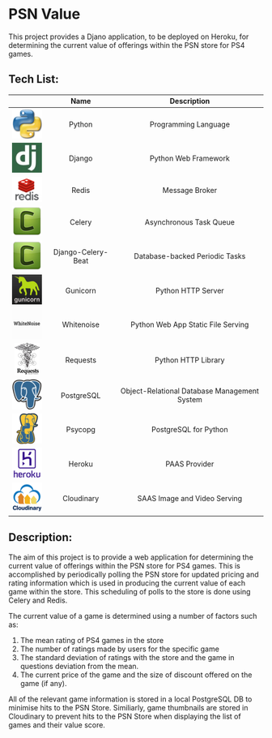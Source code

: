 # PSN Value
This project provides a Djano application, to be deployed on Heroku, for determining the current value of offerings within the PSN store for PS4 games.

## Tech List:

|   | Name   | Description |
| :------: | :------: | :------: |
| ![Python](readme/python.png "Python") | Python | Programming Language |
| ![Django](readme/django.png "Django") | Django | Python Web Framework |
| ![Redis](readme/redis.png "Redis") | Redis | Message Broker |
| ![Celery](readme/celery.png "Celery") | Celery | Asynchronous Task Queue |
| ![Django-Celery-Beat](readme/celery.png "Django-Celery-Beat") | Django-Celery-Beat | Database-backed Periodic Tasks |
| ![Gunicorn](readme/gunicorn.png "Gunicorn") | Gunicorn | Python HTTP Server |
| ![Whitenoise](readme/whitenoise.png "Whitenoise") | Whitenoise | Python Web App Static File Serving |
| ![Requests](readme/requests.png "Requests") | Requests | Python HTTP Library |
| ![PostgreSQL](readme/postgresql.png "PostgreSQL") | PostgreSQL | Object-Relational Database Management System |
| ![Psycopg](readme/psycopg.png "Psycopg") | Psycopg | PostgreSQL for Python |
| ![Heroku](readme/heroku.png "Heroku") | Heroku | PAAS Provider |
| ![Cloudinary](readme/cloudinary.png "Cloudinary") | Cloudinary | SAAS Image and Video Serving |

## Description:
The aim of this project is to provide a web application for determining the current value of offerings within the PSN store for PS4 games. This is accomplished by periodically polling the PSN store for updated pricing and rating information which is used in producing the current value of each game within the store. This scheduling of polls to the store is done using Celery and Redis.

The current value of a game is determined using a number of factors such as:
1. The mean rating of PS4 games in the store
2. The number of ratings made by users for the specific game
3. The standard deviation of ratings with the store and the game in questions deviation from the mean.
4. The current price of the game and the size of discount offered on the game (if any).

All of the relevant game information is stored in a local PostgreSQL DB to minimise hits to the PSN Store. Similiarly, game thumbnails are stored in Cloudinary to prevent hits to the PSN Store when displaying the list of games and their value score.
